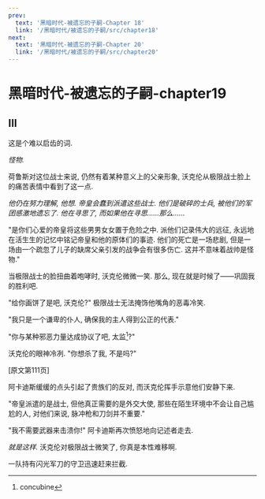 ```yaml
---
prev:
  text: '黑暗时代-被遗忘的子嗣-Chapter 18'
  link: '/黑暗时代/被遗忘的子嗣/src/chapter18'
next:
  text: '黑暗时代-被遗忘的子嗣-Chapter 20'
  link: '/黑暗时代/被遗忘的子嗣/src/chapter20'
---
```


# 黑暗时代-被遗忘的子嗣-chapter19

## III

这是个难以启齿的词.

*怪物.*

荷鲁斯对这位战士来说, 仍然有着某种意义上的父亲形象, 沃克伦从极限战士脸上的痛苦表情中看到了这一点.

*他仍在努力理解, 他想. 帝皇会蠢到派遣这些战士. 他们是破碎的士兵, 被他们的军团感激地遗忘了. 他在寻思了, 而如果他在寻思……那么……*

"是你们心爱的帝皇将这些男男女女置于危险之中. 派他们记录伟大的远征, 永远地在活生生的记忆中铭记帝皇和他的原体们的事迹. 他们的死亡是一场悲剧, 但是一场由一个疏忽了儿子的缺席父亲引发的战争会有很多伤亡. 这并不意味着战帅是怪物."

当极限战士的脸扭曲着咆哮时, 沃克伦微微一笑. 那么, 现在就是时候了——巩固我的胜利吧.

"给你画饼了是吧, 沃克伦?" 极限战士无法掩饰他嘴角的恶毒冷笑.

"我只是一个谦卑的仆人, 确保我的主人得到公正的代表."

"你与某种邪恶力量达成协议了吧, 太监[^1]?"

沃克伦的眼神冷冽. "你想杀了我, 不是吗?"

[原文第111页]

阿卡迪斯缓缓的点头引起了贵族们的反对, 而沃克伦挥手示意他们安静下来.

"帝皇派遣的是战士, 但他真正需要的是外交大使, 那些在陌生环境中不会让自己尴尬的人, 对他们来说, 脉冲枪和刀剑并不重要."

"我不需要武器来击溃你!" 阿卡迪斯再次愤怒地向记述者走去.

*就是这样.* 沃克伦对极限战士微笑了, 你真是本性难移啊.

一队持有闪光军刀的守卫迅速赶来拦截.

[^1]: concubine
